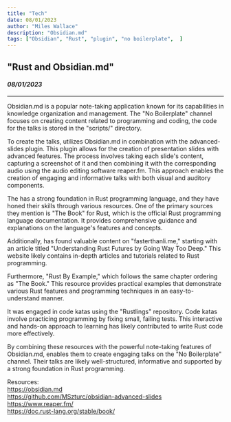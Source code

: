 ```yaml
---
title: "Tech"
date: 08/01/2023
author: "Miles Wallace"
description: "Obsidian.md"
tags: ["Obsidian", "Rust", "plugin", "no boilerplate",  ]
---
```

## "Rust and Obsidian.md"  
#### _08/01/2023_   
____
Obsidian.md is a popular note-taking application known for its capabilities in knowledge organization and management. The "No Boilerplate" channel focuses on creating content related to programming and coding, the code for the talks is stored in the "scripts/" directory.

To create the talks, utilizes Obsidian.md in combination with the advanced-slides plugin. This plugin allows for the creation of presentation slides with advanced features. The process involves taking each slide's content, capturing a screenshot of it and then combining it with the corresponding audio using the audio editing software reaper.fm. This approach enables the creation of engaging and informative talks with both visual and auditory components.

The  has a strong foundation in Rust programming language, and they have honed their skills through various resources. One of the primary sources they mention is "The Book" for Rust, which is the official Rust programming language documentation. It provides comprehensive guidance and explanations on the language's features and concepts.

Additionally, has found valuable content on "fasterthanli.me," starting with an article titled "Understanding Rust Futures by Going Way Too Deep." This website likely contains in-depth articles and tutorials related to Rust programming.

Furthermore, "Rust By Example," which follows the same chapter ordering as "The Book." This resource provides practical examples that demonstrate various Rust features and programming techniques in an easy-to-understand manner.

It was engaged in code katas using the "Rustlings" repository. Code katas involve practicing programming by fixing small, failing tests. This interactive and hands-on approach to learning has likely contributed to write Rust code more effectively.

By combining these resources with the powerful note-taking features of Obsidian.md, enables them to create engaging talks on the "No Boilerplate" channel. Their talks are likely well-structured, informative and supported by a strong foundation in Rust programming.

Resources:  
https://obsidian.md  
https://github.com/MSzturc/obsidian-advanced-slides  
https://www.reaper.fm/  
https://doc.rust-lang.org/stable/book/  
